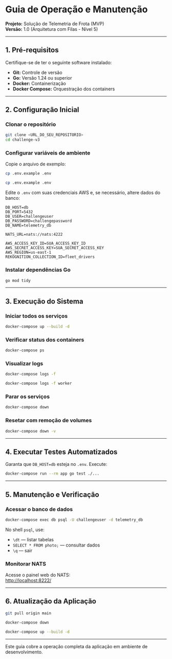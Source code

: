 # Guia de Operação e Manutenção

**Projeto:** Solução de Telemetria de Frota (MVP)  
**Versão:** 1.0 (Arquitetura com Filas - Nível 5)

---

## 1. Pré-requisitos

Certifique-se de ter o seguinte software instalado:

- **Git:** Controle de versão  
- **Go:** Versão 1.24 ou superior  
- **Docker:** Containerização  
- **Docker Compose:** Orquestração dos containers

---

## 2. Configuração Inicial

### Clonar o repositório

```bash
git clone <URL_DO_SEU_REPOSITORIO>
cd challenge-v3
```

### Configurar variáveis de ambiente

Copie o arquivo de exemplo:

```bash
cp .env.example .env

cp .env.example .env
```

Edite o `.env` com suas credenciais AWS e, se necessário, altere dados do banco:

```env
DB_HOST=db
DB_PORT=5432
DB_USER=challengeuser
DB_PASSWORD=challengepassword
DB_NAME=telemetry_db

NATS_URL=nats://nats:4222

AWS_ACCESS_KEY_ID=SUA_ACCESS_KEY_ID
AWS_SECRET_ACCESS_KEY=SUA_SECRET_ACCESS_KEY
AWS_REGION=us-east-1
REKOGNITION_COLLECTION_ID=fleet_drivers
```

### Instalar dependências Go

```bash
go mod tidy
```

---

## 3. Execução do Sistema

### Iniciar todos os serviços

```bash
docker-compose up --build -d
```

### Verificar status dos containers

```bash
docker-compose ps
```

### Visualizar logs

```bash
docker-compose logs -f

docker-compose logs -f worker
```

### Parar os serviços

```bash
docker-compose down
```

### Resetar com remoção de volumes

```bash
docker-compose down -v
```

---

## 4. Executar Testes Automatizados

Garanta que `DB_HOST=db` esteja no `.env`. Execute:

```bash
docker-compose run --rm app go test ./...
```

---

## 5. Manutenção e Verificação

### Acessar o banco de dados

```bash
docker-compose exec db psql -U challengeuser -d telemetry_db
```

No shell `psql`, use:

- `\dt` — listar tabelas  
- `SELECT * FROM photo;` — consultar dados  
- `\q` — sair

### Monitorar NATS

Acesse o painel web do NATS:  
[http://localhost:8222/](http://localhost:8222/)

---

## 6. Atualização da Aplicação

```bash
git pull origin main

docker-compose down

docker-compose up --build -d
```

---

Este guia cobre a operação completa da aplicação em ambiente de desenvolvimento.